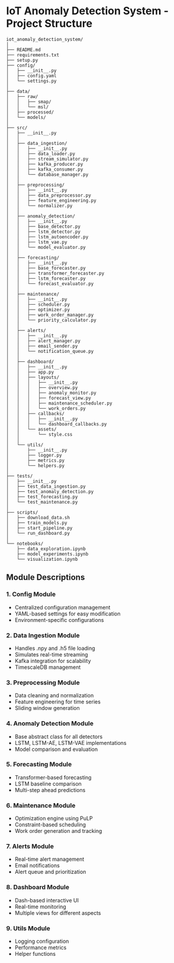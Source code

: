 # IoT Anomaly Detection System - Project Structure

```
iot_anomaly_detection_system/
│
├── README.md
├── requirements.txt
├── setup.py
├── config/
│   ├── __init__.py
│   ├── config.yaml
│   └── settings.py
│
├── data/
│   ├── raw/
│   │   ├── smap/
│   │   └── msl/
│   ├── processed/
│   └── models/
│
├── src/
│   ├── __init__.py
│   │
│   ├── data_ingestion/
│   │   ├── __init__.py
│   │   ├── data_loader.py
│   │   ├── stream_simulator.py
│   │   ├── kafka_producer.py
│   │   ├── kafka_consumer.py
│   │   └── database_manager.py
│   │
│   ├── preprocessing/
│   │   ├── __init__.py
│   │   ├── data_preprocessor.py
│   │   ├── feature_engineering.py
│   │   └── normalizer.py
│   │
│   ├── anomaly_detection/
│   │   ├── __init__.py
│   │   ├── base_detector.py
│   │   ├── lstm_detector.py
│   │   ├── lstm_autoencoder.py
│   │   ├── lstm_vae.py
│   │   └── model_evaluator.py
│   │
│   ├── forecasting/
│   │   ├── __init__.py
│   │   ├── base_forecaster.py
│   │   ├── transformer_forecaster.py
│   │   ├── lstm_forecaster.py
│   │   └── forecast_evaluator.py
│   │
│   ├── maintenance/
│   │   ├── __init__.py
│   │   ├── scheduler.py
│   │   ├── optimizer.py
│   │   ├── work_order_manager.py
│   │   └── priority_calculator.py
│   │
│   ├── alerts/
│   │   ├── __init__.py
│   │   ├── alert_manager.py
│   │   ├── email_sender.py
│   │   └── notification_queue.py
│   │
│   ├── dashboard/
│   │   ├── __init__.py
│   │   ├── app.py
│   │   ├── layouts/
│   │   │   ├── __init__.py
│   │   │   ├── overview.py
│   │   │   ├── anomaly_monitor.py
│   │   │   ├── forecast_view.py
│   │   │   ├── maintenance_scheduler.py
│   │   │   └── work_orders.py
│   │   ├── callbacks/
│   │   │   ├── __init__.py
│   │   │   └── dashboard_callbacks.py
│   │   └── assets/
│   │       └── style.css
│   │
│   └── utils/
│       ├── __init__.py
│       ├── logger.py
│       ├── metrics.py
│       └── helpers.py
│
├── tests/
│   ├── __init__.py
│   ├── test_data_ingestion.py
│   ├── test_anomaly_detection.py
│   ├── test_forecasting.py
│   └── test_maintenance.py
│
├── scripts/
│   ├── download_data.sh
│   ├── train_models.py
│   ├── start_pipeline.py
│   └── run_dashboard.py
│
└── notebooks/
    ├── data_exploration.ipynb
    ├── model_experiments.ipynb
    └── visualization.ipynb
```

## Module Descriptions

### 1. **Config Module**
- Centralized configuration management
- YAML-based settings for easy modification
- Environment-specific configurations

### 2. **Data Ingestion Module**
- Handles .npy and .h5 file loading
- Simulates real-time streaming
- Kafka integration for scalability
- TimescaleDB management

### 3. **Preprocessing Module**
- Data cleaning and normalization
- Feature engineering for time series
- Sliding window generation

### 4. **Anomaly Detection Module**
- Base abstract class for all detectors
- LSTM, LSTM-AE, LSTM-VAE implementations
- Model comparison and evaluation

### 5. **Forecasting Module**
- Transformer-based forecasting
- LSTM baseline comparison
- Multi-step ahead predictions

### 6. **Maintenance Module**
- Optimization engine using PuLP
- Constraint-based scheduling
- Work order generation and tracking

### 7. **Alerts Module**
- Real-time alert management
- Email notifications
- Alert queue and prioritization

### 8. **Dashboard Module**
- Dash-based interactive UI
- Real-time monitoring
- Multiple views for different aspects

### 9. **Utils Module**
- Logging configuration
- Performance metrics
- Helper functions